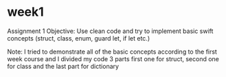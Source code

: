 # week1
Assignment 1
Objective:
Use clean code and try to implement basic swift concepts  (struct, class, enum, guard let, if let etc.)

Note:
I tried to demonstrate all of the basic concepts according to the first week course and I divided my code 3 parts first one for struct, second one for class and the last part for dictionary

